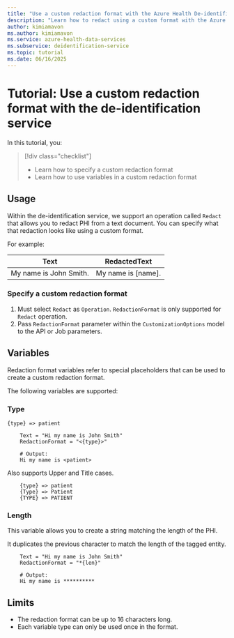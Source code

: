```yaml
---
title: "Use a custom redaction format with the Azure Health De-identification service"
description: "Learn how to redact using a custom format with the Azure Health De-identification service."
author: kimiamavon
ms.author: kimiamavon
ms.service: azure-health-data-services
ms.subservice: deidentification-service
ms.topic: tutorial
ms.date: 06/16/2025
---
```


# Tutorial: Use a custom redaction format with the de-identification service

In this tutorial, you:

> [!div class="checklist"]
> * Learn how to specify a custom redaction format
> * Learn how to use variables in a custom redaction format

## Usage

Within the de-identification service, we support an operation called `Redact` that allows you to redact PHI from a text document. You can specify
what that redaction looks like using a custom format.

For example:

| Text                   | RedactedText       |
| ---------------------- | ------------------ |
| My name is John Smith. | My name is [name]. |

### Specify a custom redaction format

1. Must select `Redact` as `Operation`. `RedactionFormat` is only supported for `Redact` operation.
2. Pass `RedactionFormat` parameter within the `CustomizationOptions` model to the API or Job parameters.


## Variables

Redaction format variables refer to special placeholders that can be used to create a custom redaction format.

The following variables are supported:

### Type

`{type} => patient`

```text
    Text = "Hi my name is John Smith"
    RedactionFormat = "<{type}>"

    # Output:
    Hi my name is <patient>
```

Also supports Upper and Title cases.

```text
    {type} => patient
    {Type} => Patient
    {TYPE} => PATIENT
```

### Length

This variable allows you to create a string matching the length of the PHI. 

It duplicates the previous character to match the length of the tagged entity.

```text
    Text = "Hi my name is John Smith"
    RedactionFormat = "*{len}"

    # Output:
    Hi my name is **********
```

## Limits

- The redaction format can be up to 16 characters long.
- Each variable type can only be used once in the format.
